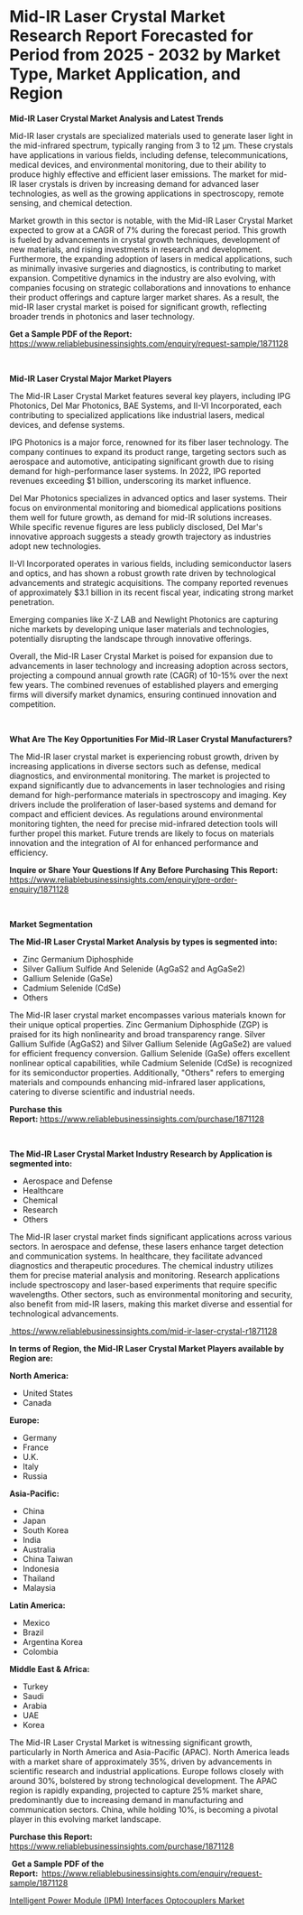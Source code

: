 <p><h1>Mid-IR Laser Crystal Market Research Report Forecasted for Period from 2025 -  2032 by Market Type, Market Application, and Region</h1></p><p><strong>Mid-IR Laser Crystal Market Analysis and Latest Trends</strong></p>
<p><p>Mid-IR laser crystals are specialized materials used to generate laser light in the mid-infrared spectrum, typically ranging from 3 to 12 µm. These crystals have applications in various fields, including defense, telecommunications, medical devices, and environmental monitoring, due to their ability to produce highly effective and efficient laser emissions. The market for mid-IR laser crystals is driven by increasing demand for advanced laser technologies, as well as the growing applications in spectroscopy, remote sensing, and chemical detection.</p><p>Market growth in this sector is notable, with the Mid-IR Laser Crystal Market expected to grow at a CAGR of 7% during the forecast period. This growth is fueled by advancements in crystal growth techniques, development of new materials, and rising investments in research and development. Furthermore, the expanding adoption of lasers in medical applications, such as minimally invasive surgeries and diagnostics, is contributing to market expansion. Competitive dynamics in the industry are also evolving, with companies focusing on strategic collaborations and innovations to enhance their product offerings and capture larger market shares. As a result, the mid-IR laser crystal market is poised for significant growth, reflecting broader trends in photonics and laser technology.</p></p>
<p><strong>Get a Sample PDF of the Report:&nbsp;</strong> <a href="https://www.reliablebusinessinsights.com/enquiry/request-sample/1871128?utm_campaign=2330&utm_medium=2&utm_source=Github&utm_content=ia&utm_term=13022025&utm_id=mid-ir-laser-crystal">https://www.reliablebusinessinsights.com/enquiry/request-sample/1871128</a></p>
<p>&nbsp;</p>
<p><strong>Mid-IR Laser Crystal Major Market Players</strong></p>
<p><p>The Mid-IR Laser Crystal Market features several key players, including IPG Photonics, Del Mar Photonics, BAE Systems, and II-VI Incorporated, each contributing to specialized applications like industrial lasers, medical devices, and defense systems. </p><p>IPG Photonics is a major force, renowned for its fiber laser technology. The company continues to expand its product range, targeting sectors such as aerospace and automotive, anticipating significant growth due to rising demand for high-performance laser systems. In 2022, IPG reported revenues exceeding $1 billion, underscoring its market influence.</p><p>Del Mar Photonics specializes in advanced optics and laser systems. Their focus on environmental monitoring and biomedical applications positions them well for future growth, as demand for mid-IR solutions increases. While specific revenue figures are less publicly disclosed, Del Mar's innovative approach suggests a steady growth trajectory as industries adopt new technologies.</p><p>II-VI Incorporated operates in various fields, including semiconductor lasers and optics, and has shown a robust growth rate driven by technological advancements and strategic acquisitions. The company reported revenues of approximately $3.1 billion in its recent fiscal year, indicating strong market penetration.</p><p>Emerging companies like X-Z LAB and Newlight Photonics are capturing niche markets by developing unique laser materials and technologies, potentially disrupting the landscape through innovative offerings.</p><p>Overall, the Mid-IR Laser Crystal Market is poised for expansion due to advancements in laser technology and increasing adoption across sectors, projecting a compound annual growth rate (CAGR) of 10-15% over the next few years. The combined revenues of established players and emerging firms will diversify market dynamics, ensuring continued innovation and competition.</p></p>
<p>&nbsp;</p>
<p><strong>What Are The Key Opportunities For Mid-IR Laser Crystal Manufacturers?</strong></p>
<p><p>The Mid-IR laser crystal market is experiencing robust growth, driven by increasing applications in diverse sectors such as defense, medical diagnostics, and environmental monitoring. The market is projected to expand significantly due to advancements in laser technologies and rising demand for high-performance materials in spectroscopy and imaging. Key drivers include the proliferation of laser-based systems and demand for compact and efficient devices. As regulations around environmental monitoring tighten, the need for precise mid-infrared detection tools will further propel this market. Future trends are likely to focus on materials innovation and the integration of AI for enhanced performance and efficiency.</p></p>
<p><strong>Inquire or Share Your Questions If Any Before Purchasing This Report:</strong> <a href="https://www.reliablebusinessinsights.com/enquiry/pre-order-enquiry/1871128?utm_campaign=2330&utm_medium=2&utm_source=Github&utm_content=ia&utm_term=13022025&utm_id=mid-ir-laser-crystal">https://www.reliablebusinessinsights.com/enquiry/pre-order-enquiry/1871128</a></p>
<p>&nbsp;</p>
<p><strong>Market Segmentation</strong></p>
<p><strong>The Mid-IR Laser Crystal Market Analysis by types is segmented into:</strong></p>
<p><ul><li>Zinc Germanium Diphosphide</li><li>Silver Gallium Sulfide And Selenide (AgGaS2 and AgGaSe2)</li><li>Gallium Selenide (GaSe)</li><li>Cadmium Selenide (CdSe)</li><li>Others</li></ul></p>
<p><p>The Mid-IR laser crystal market encompasses various materials known for their unique optical properties. Zinc Germanium Diphosphide (ZGP) is praised for its high nonlinearity and broad transparency range. Silver Gallium Sulfide (AgGaS2) and Silver Gallium Selenide (AgGaSe2) are valued for efficient frequency conversion. Gallium Selenide (GaSe) offers excellent nonlinear optical capabilities, while Cadmium Selenide (CdSe) is recognized for its semiconductor properties. Additionally, "Others" refers to emerging materials and compounds enhancing mid-infrared laser applications, catering to diverse scientific and industrial needs.</p></p>
<p><strong>Purchase this Report:&nbsp;</strong><a href="https://www.reliablebusinessinsights.com/purchase/1871128?utm_campaign=2330&utm_medium=2&utm_source=Github&utm_content=ia&utm_term=13022025&utm_id=mid-ir-laser-crystal">https://www.reliablebusinessinsights.com/purchase/1871128</a></p>
<p>&nbsp;</p>
<p><strong>The Mid-IR Laser Crystal Market Industry Research by Application is segmented into:</strong></p>
<p><ul><li>Aerospace and Defense</li><li>Healthcare</li><li>Chemical</li><li>Research</li><li>Others</li></ul></p>
<p><p>The Mid-IR laser crystal market finds significant applications across various sectors. In aerospace and defense, these lasers enhance target detection and communication systems. In healthcare, they facilitate advanced diagnostics and therapeutic procedures. The chemical industry utilizes them for precise material analysis and monitoring. Research applications include spectroscopy and laser-based experiments that require specific wavelengths. Other sectors, such as environmental monitoring and security, also benefit from mid-IR lasers, making this market diverse and essential for technological advancements.</p></p>
<p><a href="https://www.reliablebusinessinsights.com/mid-ir-laser-crystal-r1871128?utm_campaign=2330&utm_medium=2&utm_source=Github&utm_content=ia&utm_term=13022025&utm_id=mid-ir-laser-crystal">&nbsp;https://www.reliablebusinessinsights.com/mid-ir-laser-crystal-r1871128</a></p>
<p><strong>In terms of Region, the Mid-IR Laser Crystal Market Players available by Region are:</strong></p>
<p>
    <p> <strong> North America: </strong>
        <ul>
            <li>United States</li>
            <li>Canada</li>
        </ul>
        </p> 
    <p> <strong> Europe: </strong>
        <ul>
            <li>Germany</li>
            <li>France</li>
            <li>U.K.</li>
            <li>Italy</li>
            <li>Russia</li>
        </ul>
        </p> 
    <p> <strong> Asia-Pacific: </strong>
        <ul>
            <li>China</li>
            <li>Japan</li>
            <li>South Korea</li>
            <li>India</li>
            <li>Australia</li>
            <li>China Taiwan</li>
            <li>Indonesia</li>
            <li>Thailand</li>
            <li>Malaysia</li>
        </ul>
        </p> 
    <p> <strong> Latin America: </strong>
        <ul>
            <li>Mexico</li>
            <li>Brazil</li>
            <li>Argentina Korea</li>
            <li>Colombia</li>
        </ul>
        </p> 
    <p> <strong> Middle East & Africa: </strong>
        <ul>
            <li>Turkey</li>
            <li>Saudi</li>
            <li>Arabia</li>
            <li>UAE</li>
            <li>Korea</li>
        </ul>
    </p>
    </p>
<p><p>The Mid-IR Laser Crystal Market is witnessing significant growth, particularly in North America and Asia-Pacific (APAC). North America leads with a market share of approximately 35%, driven by advancements in scientific research and industrial applications. Europe follows closely with around 30%, bolstered by strong technological development. The APAC region is rapidly expanding, projected to capture 25% market share, predominantly due to increasing demand in manufacturing and communication sectors. China, while holding 10%, is becoming a pivotal player in this evolving market landscape.</p></p>
<p><strong>Purchase this Report: </strong><a href="https://www.reliablebusinessinsights.com/purchase/1871128?utm_campaign=2330&utm_medium=2&utm_source=Github&utm_content=ia&utm_term=13022025&utm_id=mid-ir-laser-crystal">https://www.reliablebusinessinsights.com/purchase/1871128</a></p>
<p>&nbsp;<strong>Get a Sample PDF of the Report:&nbsp;&nbsp;</strong><a href="https://www.reliablebusinessinsights.com/enquiry/request-sample/1871128?utm_campaign=2330&utm_medium=2&utm_source=Github&utm_content=ia&utm_term=13022025&utm_id=mid-ir-laser-crystal">https://www.reliablebusinessinsights.com/enquiry/request-sample/1871128</a></p>
<p><strong></strong></p>
<p><p><a href="https://github.com/ulyssacrayne00231/Market-Research-Report-List-1/blob/main/intelligent-power-module-ipm-interfaces-optocouplers-market.md?utm_campaign=2330&utm_medium=2&utm_source=Github&utm_content=ia&utm_term=13022025&utm_id=mid-ir-laser-crystal">Intelligent Power Module (IPM) Interfaces Optocouplers Market</a></p></p>